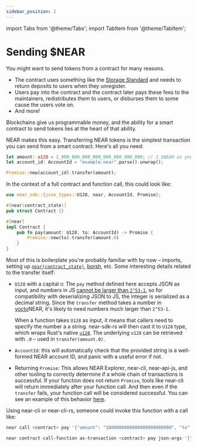 ```yaml
---
sidebar_position: 2
---
```


import Tabs from '@theme/Tabs';
import TabItem from '@theme/TabItem';

# Sending $NEAR

You might want to send tokens from a contract for many reasons.

* The contract uses something like the [Storage Standard](https://nomicon.io/Standards/StorageManagement) and needs to return deposits to users when they unregister.
* Users pay into the contract and the contract later pays these fees to the maintainers, redistributes them to users, or disburses them to some cause the users vote on.
* And more!

Blockchains give us programmable money, and the ability for a smart contract to send tokens lies at the heart of that ability.

NEAR makes this easy. Transferring NEAR tokens is the simplest transaction you can send from a smart contract. Here's all you need:

```rust
let amount: u128 = 1_000_000_000_000_000_000_000_000; // 1 $NEAR as yoctoNEAR
let account_id: AccountId = "example.near".parse().unwrap();

Promise::new(account_id).transfer(amount);
```

In the context of a full contract and function call, this could look like:

```rust
use near_sdk::{json_types::U128, near, AccountId, Promise};

#[near(contract_state)]
pub struct Contract {}

#[near]
impl Contract {
    pub fn pay(amount: U128, to: AccountId) -> Promise {
        Promise::new(to).transfer(amount.0)
    }
}
```

Most of this is boilerplate you're probably familiar with by now – imports, setting up [`near(contract_state)`](../contract-structure/near-bindgen.md), [borsh](../contract-interface/serialization-interface.md), etc. Some interesting details related to the transfer itself:

* `U128` with a capital `U`: The `pay` method defined here accepts JSON as input, and numbers in JS [cannot be larger than `2^53-1`](https://developer.mozilla.org/en-US/docs/Web/JavaScript/Reference/Global_Objects/Number/MAX_SAFE_INTEGER), so for compatibility with deserializing JSON to JS, the integer is serialized as a decimal string. Since the `transfer` method takes a number in [yocto](https://en.wikipedia.org/wiki/Yocto-)NEAR, it's likely to need numbers much larger than `2^53-1`.

  When a function takes `U128` as input, it means that callers need to specify the number a a string. near-sdk-rs will then cast it to `U128` type, which wraps Rust's native [`u128`](https://doc.rust-lang.org/std/primitive.u128.html). The underlying `u128` can be retrieved with `.0` – used in `transfer(amount.0)`.

* `AccountId`: this will automatically check that the provided string is a well-formed NEAR account ID, and panic with a useful error if not.

* Returning `Promise`: This allows NEAR Explorer, near-cli, near-api-js, and other tooling to correctly determine if a whole chain of transactions is successful. If your function does not return `Promise`, tools like near-cli will return immediately after your function call. And then even if the `transfer` fails, your function call will be considered successful. You can see an example of this behavior [here](/tutorials/examples/advanced-xcc).

Using near-cli or near-cli-rs, someone could invoke this function with a call like:

<Tabs className="language-tabs" groupId="code-tabs">
  <TabItem value="near-cli">

  ```bash
  near call <contract> pay '{"amount": "1000000000000000000000000", "to": "example.near"}' --accountId benjiman.near
  ```
  </TabItem>
  <TabItem value="near-cli-rs">

  ```bash
  near contract call-function as-transaction <contract> pay json-args '{"amount": "1000000000000000000000000", "to": "example.near"}' prepaid-gas '30 TeraGas' attached-deposit '0 NEAR' sign-as benjiman.near network-config testnet sign-with-keychain send
  ```
  </TabItem>
</Tabs>
